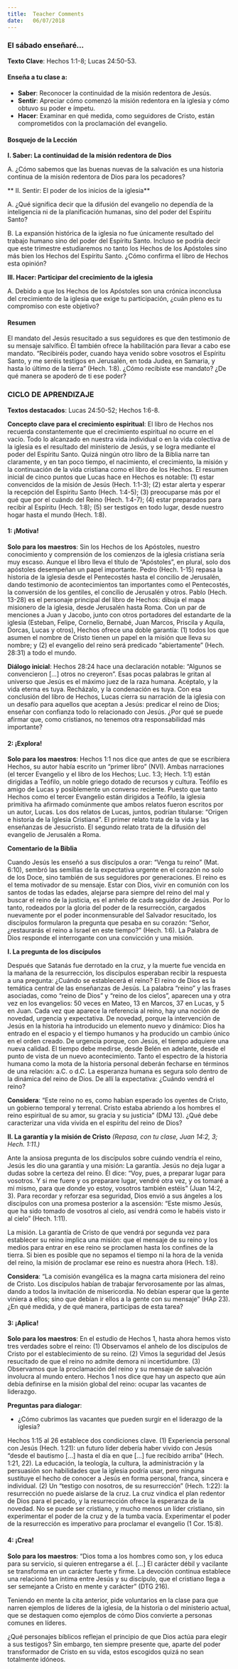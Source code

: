 ```yaml
---
title:  Teacher Comments
date:   06/07/2018
---
```


### El sábado enseñaré...

**Texto Clave**: Hechos 1:1-8; Lucas 24:50-53.


#### Enseña a tu clase a:

- **Saber**: Reconocer la continuidad de la misión redentora de Jesús.
- **Sentir**: Apreciar cómo comenzó la misión redentora en la iglesia y cómo obtuvo su poder e ímpetu.
- **Hacer**: Examinar en qué medida, como seguidores de Cristo, están comprometidos con la proclamación del evangelio.

#### Bosquejo de la Lección

**I. Saber: La continuidad de la misión redentora de Dios**

A. ¿Cómo sabemos que las buenas nuevas de la salvación es una historia continua de la misión redentora de Dios para los pecadores?

** II. Sentir: El poder de los inicios de la iglesia**

A. ¿Qué significa decir que la difusión del evangelio no dependía de la inteligencia ni de la planificación humanas, sino del poder del Espíritu Santo?

B. La expansión histórica de la iglesia no fue únicamente resultado del trabajo humano sino del poder del Espíritu Santo. Incluso se podría decir que este trimestre estudiaremos no tanto los Hechos de los Apóstoles sino más bien los Hechos del Espíritu Santo. ¿Cómo confirma el libro de Hechos esta opinión?

**III. Hacer: Participar del crecimiento de la iglesia**

A. Debido a que los Hechos de los Apóstoles son una crónica inconclusa del crecimiento de la iglesia que exige tu participación, ¿cuán pleno es tu compromiso con este objetivo?


#### Resumen

El mandato del Jesús resucitado a sus seguidores es que den testimonio de su mensaje salvífico. Él también ofrece la habilitación para llevar a cabo ese mandato. “Recibiréis poder, cuando haya venido sobre vosotros el Espíritu Santo, y me seréis testigos en Jerusalén, en toda Judea, en Samaria, y hasta lo último de la tierra” (Hech. 1:8). ¿Cómo recibiste ese mandato? ¿De qué manera se apoderó de ti ese poder?

### CICLO DE APRENDIZAJE

**Textos destacados**: Lucas 24:50-52; Hechos 1:6-8.

**Concepto clave para el crecimiento espiritual**: El libro de Hechos nos recuerda constantemente que el crecimiento espiritual no ocurre en el vacío. Todo lo alcanzado en nuestra vida individual o en la vida colectiva de la iglesia es el resultado del ministerio de Jesús, y se logra mediante el poder del Espíritu Santo. Quizá ningún otro libro de la Biblia narre tan claramente, y en tan poco tiempo, el nacimiento, el crecimiento, la misión y la continuación de la vida cristiana como el libro de los Hechos. El resumen inicial de cinco puntos que Lucas hace en Hechos es notable: (1) estar convencidos de la misión de Jesús (Hech. 1:1-3); (2) estar alerta y esperar la recepción del Espíritu Santo (Hech. 1:4-5); (3) preocuparse más por el qué que por el cuándo del Reino (Hech. 1:4-7); (4) estar preparados para recibir al Espíritu (Hech. 1:8); (5) ser testigos en todo lugar, desde nuestro hogar hasta el mundo (Hech. 1:8).

#### 1: ¡Motiva!

**Solo para los maestros**: Sin los Hechos de los Apóstoles, nuestro conocimiento y comprensión de los comienzos de la iglesia cristiana sería muy escaso. Aunque el libro lleva el título de “Apóstoles”, en plural, solo dos apóstoles desempeñan un papel importante. Pedro (Hech. 1-15) repasa la historia de la iglesia desde el Pentecostés hasta el concilio de Jerusalén, dando testimonio de acontecimientos tan importantes como el Pentecostés, la conversión de los gentiles, el concilio de Jerusalén y otros. Pablo (Hech. 13-28) es el personaje principal del libro de Hechos: dibuja el mapa misionero de la iglesia, desde Jerusalén hasta Roma. Con un par de menciones a Juan y Jacobo, junto con otros portadores del estandarte de la iglesia (Esteban, Felipe, Cornelio, Bernabé, Juan Marcos, Priscila y Aquila, Dorcas, Lucas y otros), Hechos ofrece una doble garantía: (1) todos los que asumen el nombre de Cristo tienen un papel en la misión que lleva su nombre; y (2) el evangelio del reino será predicado “abiertamente” (Hech. 28:31) a todo el mundo.

**Diálogo inicial**: Hechos 28:24 hace una declaración notable: “Algunos se convencieron [...] otros no creyeron”. Esas pocas palabras le gritan al universo que Jesús es el máximo juez de la raza humana. Acéptalo, y la vida eterna es tuya. Recházalo, y la condenación es tuya. Con esa conclusión del libro de Hechos, Lucas cierra su narración de la iglesia con un desafío para aquellos que aceptan a Jesús: predicar el reino de Dios; enseñar con confianza todo lo relacionado con Jesús. ¿Por qué se puede afirmar que, como cristianos, no tenemos otra responsabilidad más importante?

#### 2: ¡Explora!

**Solo para los maestros**: Hechos 1:1 nos dice que antes de que se escribiera Hechos, su autor había escrito un “primer libro” (NVI). Ambas narraciones (el tercer Evangelio y el libro de los Hechos; Luc. 1:3; Hech. 1:1) están dirigidas a Teófilo, un noble griego dotado de recursos y cultura. Teófilo es amigo de Lucas y posiblemente un converso reciente. Puesto que tanto Hechos como el tercer Evangelio están dirigidos a Teófilo, la iglesia primitiva ha afirmado comúnmente que ambos relatos fueron escritos por un autor, Lucas. Los dos relatos de Lucas, juntos, podrían titularse: “Origen e historia de la Iglesia Cristiana”. El primer relato trata de la vida y las enseñanzas de Jesucristo. El segundo relato trata de la difusión del evangelio de Jerusalén a Roma.

**Comentario de la Biblia**

Cuando Jesús les enseñó a sus discípulos a orar: “Venga tu reino” (Mat. 6:10), sembró las semillas de la expectativa urgente en el corazón no solo de los Doce, sino también de sus seguidores por generaciones. El reino es el tema motivador de su mensaje. Estar con Dios, vivir en comunión con los santos de todas las edades, alejarse para siempre del reino del mal y buscar el reino de la justicia, es el anhelo de cada seguidor de Jesús. Por lo tanto, rodeados por la gloria del poder de la resurrección, cargados nuevamente por el poder inconmensurable del Salvador resucitado, los discípulos formularon la pregunta que pesaba en su corazón: “Señor, ¿restaurarás el reino a Israel en este tiempo?” (Hech. 1:6). La Palabra de Dios responde el interrogante con una convicción y una misión.

**I. La pregunta de los discípulos**

Después que Satanás fue derrotado en la cruz, y la muerte fue vencida en la mañana de la resurrección, los discípulos esperaban recibir la respuesta a una pregunta: ¿Cuándo se establecerá el reino? El reino de Dios es la temática central de las enseñanzas de Jesús. La palabra “reino” y las frases asociadas, como “reino de Dios” y “reino de los cielos”, aparecen una y otra vez en los evangelios: 50 veces en Mateo, 13 en Marcos, 37 en Lucas, y 5 en Juan. Cada vez que aparece la referencia al reino, hay una noción de novedad, urgencia y expectativa. De novedad, porque la intervención de Jesús en la historia ha introducido un elemento nuevo y dinámico: Dios ha entrado en el espacio y el tiempo humanos y ha producido un cambio único en el orden creado. De urgencia porque, con Jesús, el tiempo adquiere una nueva calidad. El tiempo debe medirse, desde Belén en adelante, desde el punto de vista de un nuevo acontecimiento. Tanto el espectro de la historia humana como la mota de la historia personal deberán fecharse en términos de una relación: a.C. o d.C. La esperanza humana es segura solo dentro de la dinámica del reino de Dios. De allí la expectativa: ¿Cuándo vendrá el reino?

**Considera**: “Este reino no es, como habían esperado los oyentes de Cristo, un gobierno temporal y terrenal. Cristo estaba abriendo a los hombres el reino espiritual de su amor, su gracia y su justicia” (DMJ 13). ¿Qué debe caracterizar una vida vivida en el espíritu del reino de Dios?

**II. La garantía y la misión de Cristo** *(Repasa, con tu clase, Juan 14:2, 3; Hech. 1:11.)*

Ante la ansiosa pregunta de los discípulos sobre cuándo vendría el reino, Jesús les dio una garantía y una misión:
La garantía. Jesús no deja lugar a dudas sobre la certeza del reino. Él dice: “Voy, pues, a preparar lugar para vosotros. Y si me fuere y os preparare lugar, vendré otra vez, y os tomaré a mí mismo, para que donde yo estoy, vosotros también estéis” (Juan 14:2, 3). Para recordar y reforzar esa seguridad, Dios envió a sus ángeles a los discípulos con una promesa posterior a la ascensión: “Este mismo Jesús, que ha sido tomado de vosotros al cielo, así vendrá como le habéis visto ir al cielo” (Hech. 1:11).

La misión. La garantía de Cristo de que vendrá por segunda vez para establecer su reino implica una misión: que el mensaje de su reino y los medios para entrar en ese reino se proclamen hasta los confines de la tierra. Si bien es posible que no sepamos el tiempo ni la hora de la venida del reino, la misión de proclamar ese reino es nuestra ahora (Hech. 1:8).

**Considera**: “La comisión evangélica es la magna carta misionera del reino de Cristo. Los discípulos habían de trabajar fervorosamente por las almas, dando a todos la invitación de misericordia. No debían esperar que la gente viniera a ellos; sino que debían ir ellos a la gente con su mensaje” (HAp 23). ¿En qué medida, y de qué manera, participas de esta tarea?

#### 3: ¡Aplica!

**Solo para los maestros**: En el estudio de Hechos 1, hasta ahora hemos visto tres verdades sobre el reino: (1) Observamos el anhelo de los discípulos de Cristo por el establecimiento de su reino. (2) Vimos la seguridad del Jesús resucitado de que el reino no admite demora ni incertidumbre. (3) Observamos que la proclamación del reino y su mensaje de salvación involucra al mundo entero. Hechos 1 nos dice que hay un aspecto que aún debía definirse en la misión global del reino: ocupar las vacantes de liderazgo.

**Preguntas para dialogar**:

- ¿Cómo cubrimos las vacantes que pueden surgir en el liderazgo de la iglesia?

Hechos 1:15 al 26 establece dos condiciones clave. (1) Experiencia personal con Jesús (Hech. 1:21): un futuro líder debería haber vivido con Jesús “desde el bautismo [...] hasta el día en que [...] fue recibido arriba” (Hech. 1:21, 22). La educación, la teología, la cultura, la administración y la persuasión son habilidades que la iglesia podría usar, pero ninguna sustituye el hecho de conocer a Jesús en forma personal, franca, sincera e individual. (2) Un “testigo con nosotros, de su resurrección” (Hech. 1:22): la resurrección no puede aislarse de la cruz. La cruz vindica el plan redentor de Dios para el pecado, y la resurrección ofrece la esperanza de la novedad. No se puede ser cristiano, y mucho menos un líder cristiano, sin experimentar el poder de la cruz y de la tumba vacía. Experimentar el poder de la resurrección es imperativo para proclamar el evangelio (1 Cor. 15:8).

#### 4: ¡Crea!

**Solo para los maestros**: “Dios toma a los hombres como son, y los educa para su servicio, si quieren entregarse a él. [...] El carácter débil y vacilante se transforma en un carácter fuerte y firme. La devoción continua establece una relacionó tan íntima entre Jesús y su discípulo, que el cristiano llega a ser semejante a Cristo en mente y carácter” (DTG 216).

Teniendo en mente la cita anterior, pide voluntarios en la clase para que narren ejemplos de líderes de la iglesia, de la historia o del ministerio actual, que se destaquen como ejemplos de cómo Dios convierte a personas comunes en líderes.

¿Qué personajes bíblicos reflejan el principio de que Dios actúa para elegir a sus testigos? Sin embargo, ten siempre presente que, aparte del poder transformador de Cristo en su vida, estos escogidos quizá no sean totalmente idóneos.